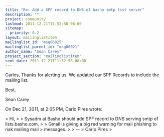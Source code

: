```yaml
---
title: "Re: Add a SPF record to DNS of basho smtp list server"
description: ""
project: community
lastmod: 2011-12-21T11:52:58-08:00
sitemap:
  priority: 0.2
layout: mailinglistitem
mailinglist_id: "msg06025"
mailinglist_parent_id: "msg06021"
author_name: "Sean Carey"
project_section: "mailinglistitem"
sent_date: 2011-12-21T11:52:58-08:00
---
```



Carlos, 
Thanks for alerting us. We updated our SPF Records to include the mailing list. 


Best, 


Sean Carey 


On Dec 21, 2011, at 2:05 PM, Carlo Pires wrote:

&gt; Hi,
&gt; 
&gt; Sysadm at Basho should add SPF record to DNS serving smtp of lists.basho.com.
&gt; 
&gt; Gmail is giving a big red warning for mail phishing to riak mailing mail 
&gt; messages.
&gt; 
&gt; -- 
&gt; Carlo Pires
&gt; 

